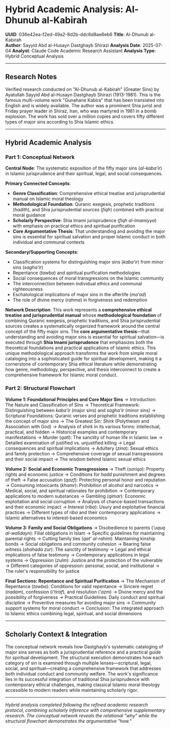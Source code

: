 # Hybrid Academic Analysis: Al-Dhunub al-Kabirah

**UUID**: 036e42ea-f2ed-49a2-8d2b-ddc6d8ae6eb6
**Title**: Al-Dhunub al-Kabirah  
**Author**: Sayyid Abd al-Husayn Dastghayb Shirazi
**Analysis Date**: 2025-07-04
**Analyst**: Claude Code Academic Research Assistant
**Analysis Type**: Hybrid Conceptual Analysis

---

## Research Notes

Verified research conducted on "Al-Dhunub al-Kabirah" (Greater Sins) by Ayatullah Sayyid Abd al-Husayn Dastghayb Shirazi (1913-1981). This is the famous multi-volume work "Gunahane Kabira" that has been translated into English and is widely available. The author was a prominent Shia jurist and Friday prayer leader in Shiraz, Iran, who was martyred in 1981 in a bomb explosion. The work has sold over a million copies and covers fifty different types of major sins according to Shia Islamic ethics.

---

## Hybrid Academic Analysis

### Part 1: Conceptual Network

**Central Node**: The systematic exposition of the fifty major sins (*al-kaba'ir*) in Islamic jurisprudence and their spiritual, legal, and social consequences.

**Primary Connected Concepts**:
- **Genre Classification**: Comprehensive ethical treatise and jurisprudential manual on Islamic moral theology
- **Methodological Foundation**: Quranic exegesis, prophetic traditions (*hadith*), and Shia jurisprudential sources (*fiqh*) combined with practical moral guidance
- **Scholarly Perspective**: Shia Imami jurisprudence (*fiqh al-Imamiyya*) with emphasis on practical ethics and spiritual purification
- **Core Argumentative Thesis**: That understanding and avoiding the major sins is essential for spiritual salvation and proper Islamic conduct in both individual and communal contexts

**Secondary/Supporting Concepts**:
- Classification systems for distinguishing major sins (*kaba'ir*) from minor sins (*sagha'ir*)
- Repentance (*tawba*) and spiritual purification methodologies
- Social consequences of moral transgressions on the Islamic community
- The interconnection between individual ethics and communal righteousness
- Eschatological implications of major sins in the afterlife (*ma'ad*)
- The role of divine mercy (*rahma*) in forgiveness and redemption

**Network Description**: This work represents a **comprehensive ethical treatise and jurisprudential manual** whose **methodological foundation** of combining Quranic exegesis, prophetic traditions, and Shia jurisprudential sources creates a systematically organized framework around the central concept of the fifty major sins. The **core argumentative thesis**—that understanding and avoiding major sins is essential for spiritual salvation—is executed through **Shia Imami jurisprudence** that emphasizes both the theoretical foundations and practical applications of Islamic ethics. This unique methodological approach transforms the work from simple moral cataloging into a sophisticated guide for spiritual development, making it a cornerstone of contemporary Shia ethical literature while demonstrating how genre, methodology, perspective, and thesis interconnect to create a comprehensive framework for Islamic moral conduct.

### Part 2: Structural Flowchart

**Volume 1: Foundational Principles and Core Major Sins**
-> Introduction: The Nature and Classification of Sins
-> Theoretical Framework: Distinguishing between *kaba'ir* (major sins) and *sagha'ir* (minor sins)
-> Scriptural Foundations: Quranic verses and prophetic traditions establishing the concept of major sins
-> The Greatest Sin: *Shirk* (Polytheism and Association with God)
-> Analysis of *shirk* in its various forms: intellectual, practical, and hidden
-> Historical examples and contemporary manifestations
-> Murder (*qatl*): The sanctity of human life in Islamic law
-> Detailed examination of justified vs. unjustified killing
-> Legal consequences and spiritual implications
-> Adultery (*zina*): Sexual ethics and family protection
-> Comprehensive coverage of sexual transgressions and their social impact
-> The wisdom behind Islamic sexual ethics

**Volume 2: Social and Economic Transgressions**
-> Theft (*sariqa*): Property rights and economic justice
-> Conditions for *hadd* punishment and degrees of theft
-> False accusation (*qazf*): Protecting personal honor and reputation
-> Consuming intoxicants (*khamr*): Prohibition of alcohol and narcotics
-> Medical, social, and spiritual rationales for prohibition
-> Contemporary applications to modern substances
-> Gambling (*qimar*): Economic exploitation and social corruption
-> Analysis of chance-based transactions and their economic impact
-> Interest (*riba*): Usury and exploitative financial practices
-> Different types of *riba* and their contemporary applications
-> Islamic alternatives to interest-based economics

**Volume 3: Family and Social Obligations**
-> Disobedience to parents (*'uquq al-walidayn*): Filial obligations in Islam
-> Specific guidelines for maintaining parental rights
-> Cutting family ties (*qat' al-rahim*): Maintaining kinship bonds
-> Social obligations and community cohesion
-> Bearing false witness (*shahada zur*): The sanctity of testimony
-> Legal and ethical implications of false testimony
-> Contemporary applications in legal systems
-> Oppression (*zulm*): Justice and the protection of the vulnerable
-> Different categories of oppression: personal, social, and institutional
-> The ruler's responsibility for justice

**Final Sections: Repentance and Spiritual Purification**
-> The Mechanism of Repentance (*tawba*): Conditions for valid repentance
-> Sincere regret (*nadam*), confession (*i'tiraf*), and resolution (*'azm*)
-> Divine mercy and the possibility of forgiveness
-> Practical Guidelines: Daily conduct and spiritual discipline
-> Preventive measures for avoiding major sins
-> Community support systems for moral conduct
-> Conclusion: The integrated approach to Islamic ethics combining legal, spiritual, and social dimensions

---

## Scholarly Context & Integration

The conceptual network reveals how Dastghayb's systematic cataloging of major sins serves as both a jurisprudential reference and a practical guide for spiritual development. The structural execution demonstrates how each category of sin is examined through multiple lenses—scriptural, legal, social, and spiritual—creating a comprehensive framework that addresses both individual conduct and community welfare. The work's significance lies in its successful integration of traditional Shia jurisprudence with contemporary ethical challenges, making classical Islamic moral theology accessible to modern readers while maintaining scholarly rigor.

---

*Hybrid analysis completed following the refined academic research protocol, combining scholarly inference with comprehensive supplementary research. The conceptual network reveals the relational "why" while the structural flowchart demonstrates the argumentative "how."*